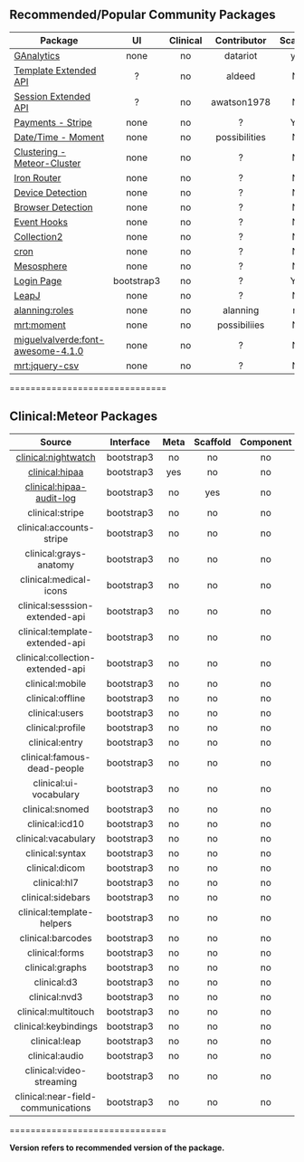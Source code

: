 ## Recommended/Popular Community Packages 

| Package       | UI | Clinical  | Contributor | Scaffold | Version  |
| ------------- |:----------------:| :----------------: |  :----------------: | :----------------: | -------------:|
| [GAnalytics](https://github.com/datariot/meteor-ganalytics) | none | no |  datariot | yes | ? |
| [Template Extended API](https://github.com/aldeed/meteor-template-extension)  | ? | no |  aldeed | No | ? |
| [Session Extended API](https://github.com/awatson1978/session-extended-api)  | ? | no |  awatson1978 | No | ? |
| [Payments - Stripe](https://atmosphere.meteor.com/package/stripe) | none | no |  ? | Yes | ? |
| [Date/Time - Moment](https://github.com/possibilities/meteor-moment)  | none | no |  possibilities | No | ? |  
| [Clustering - Meteor-Cluster](https://github.com/arunoda/meteor-cluster)  | none | no |  ? | No | ? |  
| [Iron Router](https://github.com/EventedMind/meteor-iron-router)  | none | no |  ? | No |  ? |
| [Device Detection](https://atmosphere.meteor.com/package/device-detection)  | none | no |  ? | No | ? |    
| [Browser Detection](https://atmosphere.meteor.com/package/browser-detection ) | none | no |  ? | No | ? |  
| [Event Hooks](https://atmosphere.meteor.com/package/event-hooks)  | none | no |  ? | No | ? |  
| [Collection2](https://atmosphere.meteor.com/package/collection2)  | none | no |  ? | No | ? |  
| [cron](https://atmosphere.meteor.com/package/cron)  | none | no |  ? | No | ? |    
| [Mesosphere](https://atmosphere.meteor.com/package/Mesosphere)  | none | no |  ? | No | ? |  
| [Login Page](https://atmosphere.meteor.com/package/accounts-entry)  | bootstrap3 | no |  ? | Yes | ? |     
| [LeapJ](https://github.com/kevohagan/meteor-leapmotion) | none | no |  ? | No | ? |  
| [alanning:roles]() | none | no |  alanning | no | ? |  
| [mrt:moment]() | none | no |  possibiliies | No | ? |  
| [miguelvalverde:font-awesome-4.1.0]() | none | no |  ? | No | ? |  
| [mrt:jquery-csv]() | none | no |  ? | No | ? |  

==============================
## Clinical:Meteor Packages

| Source   | Interface | Meta | Scaffold | Component | Version  |
|:------------:| :-----------: |  :-------: | :--------: | :--------: | -------------:|
[clinical:nightwatch](https://github.com/awatson1978/clinical-nightwatch) |  bootstrap3 | no | no | no | 1.4.0 |
[clinical:hipaa](https://github.com/awatson1978/clinical-hipaa) |  bootstrap3 | yes | no |  no | --- |
[clinical:hipaa-audit-log](https://github.com/awatson1978/clinical-hipaa-audit-log) |  bootstrap3 | no | yes | no | 1.0.1 |
| clinical:stripe  | bootstrap3 | no | no | no | ---  |
| clinical:accounts-stripe  | bootstrap3 | no | no | no | ---  |
| clinical:grays-anatomy  | bootstrap3 | no | no | no | ---  |
| clinical:medical-icons | bootstrap3 | no | no | no | ---  |
| clinical:sesssion-extended-api   | bootstrap3 | no | no | no | ---  |
| clinical:template-extended-api  | bootstrap3 | no | no | no | ---  |
| clinical:collection-extended-api   | bootstrap3 | no | no | no | ---  |
| clinical:mobile   | bootstrap3 | no | no | no | ---  |
| clinical:offline  | bootstrap3 | no | no | no | ---  |
| clinical:users  | bootstrap3 | no | no | no | ---  |
| clinical:profile  | bootstrap3 | no | no | no | ---  |
| clinical:entry  | bootstrap3 | no | no | no | ---  |
| clinical:famous-dead-people    | bootstrap3 | no | no | no | ---  |
| clinical:ui-vocabulary  | bootstrap3 | no | no | no | ---  |
| clinical:snomed    | bootstrap3 | no | no | no | ---  |
| clinical:icd10 | bootstrap3 | no | no | no | ---  |
| clinical:vacabulary   | bootstrap3 | no | no | no | ---  |
| clinical:syntax   | bootstrap3 | no | no | no | ---  |
| clinical:dicom  | bootstrap3 | no | no | no | ---  |
| clinical:hl7 | bootstrap3 | no | no | no | ---  |
| clinical:sidebars   | bootstrap3 | no | no | no | ---  |
| clinical:template-helpers  | bootstrap3 | no | no | no | ---  |
| clinical:barcodes    | bootstrap3 | no | no | no | ---  |
| clinical:forms  | bootstrap3 | no | no | no | ---  |
| clinical:graphs   | bootstrap3 | no | no | no | ---  |
| clinical:d3  | bootstrap3 | no | no | no | ---  |
| clinical:nvd3   | bootstrap3 | no | no | no | ---  |
| clinical:multitouch   | bootstrap3 | no | no | no | ---  |
| clinical:keybindings  | bootstrap3 | no | no | no | ---  |
| clinical:leap | bootstrap3 | no | no | no | ---  |
| clinical:audio  | bootstrap3 | no | no | no | ---  |
| clinical:video-streaming  | bootstrap3 | no | no | no | ---  |
| clinical:near-field-communications | bootstrap3 | no | no | no | ---  |

==============================

**Version refers to recommended version of the package.** 

